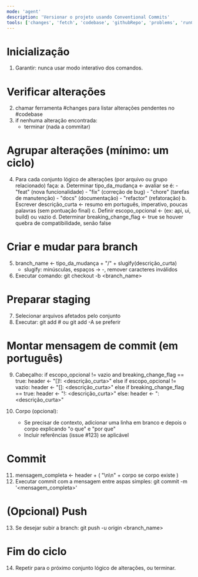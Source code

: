 ```yaml
---
mode: 'agent'
description: 'Versionar o projeto usando Conventional Commits'
tools: ['changes', 'fetch', 'codebase', 'githubRepo', 'problems', 'runCommands', 'usages']
---
```


# Inicialização
1. Garantir: nunca usar modo interativo dos comandos.

# Verificar alterações
2. chamar ferramenta #changes para listar alterações pendentes no #codebase
3. if nenhuma alteração encontrada:
     - terminar (nada a commitar)

# Agrupar alterações (mínimo: um ciclo)
4. Para cada conjunto lógico de alterações (por arquivo ou grupo relacionado) faça:
     a. Determinar tipo_da_mudança <- avaliar se é:
        - "feat"  (nova funcionalidade)
        - "fix"   (correção de bug)
        - "chore" (tarefas de manutenção)
        - "docs"  (documentação)
        - "refactor" (refatoração)
     b. Escrever descrição_curta <- resumo em português, imperativo, poucas palavras (sem pontuação final)
     c. Definir escopo_opcional <- (ex: api, ui, build) ou vazio
     d. Determinar breaking_change_flag <- true se houver quebra de compatibilidade, senão false

# Criar e mudar para branch
5. branch_name <- tipo_da_mudança + "/" + slugify(descrição_curta)
   - slugify: minúsculas, espaços -> -, remover caracteres inválidos
6. Executar comando:
   git checkout -b <branch_name>

# Preparar staging
7. Selecionar arquivos afetados pelo conjunto
8. Executar:
   git add <lista-de-arquivos>    # ou git add -A se preferir

# Montar mensagem de commit (em português)
9. Cabeçalho:
   if escopo_opcional != vazio and breaking_change_flag == true:
       header <- "<tipo>[<escopo>]!: <descrição_curta>"
   else if escopo_opcional != vazio:
       header <- "<tipo>[<escopo>]: <descrição_curta>"
   else if breaking_change_flag == true:
       header <- "<tipo>!: <descrição_curta>"
   else:
       header <- "<tipo>: <descrição_curta>"

10. Corpo (opcional):
    - Se precisar de contexto, adicionar uma linha em branco e depois o corpo explicando "o que" e "por que"
    - Incluir referências (issue #123) se aplicável

# Commit
11. mensagem_completa <- header + ( "\n\n" + corpo se corpo existe )
12. Executar commit com a mensagem entre aspas simples:
    git commit -m '<mensagem_completa>'

# (Opcional) Push
13. Se desejar subir a branch:
    git push -u origin <branch_name>

# Fim do ciclo
14. Repetir para o próximo conjunto lógico de alterações, ou terminar.
